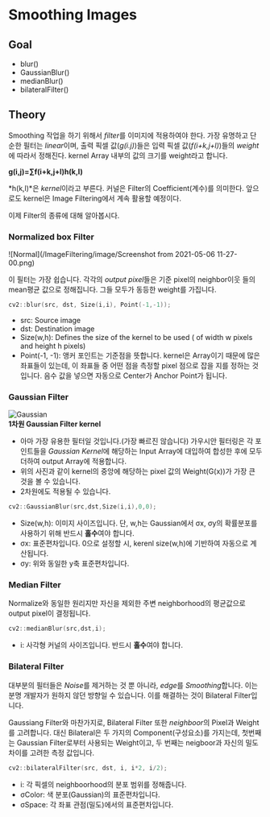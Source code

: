 # Smoothing Images

## Goal
* blur()   
* GaussianBlur()   
* medianBlur()   
* bilateralFilter()   

## Theory

Smoothing 작업을 하기 위해서 *filter*를 이미지에 적용하여야 한다. 가장 유명하고 단순한 필터는 *linear*이며, 출력 픽셀 값(*g(i.j)*)들은 입력 픽셀 값(*f(i+k,j+l)*)들의 *weight*에 따라서 정해진다. kernel Array 내부의 값의 크기를 weight라고 합니다.    

**g(i,j)=∑f(i+k,j+l)h(k,l)**   

*h(k,l)*은 *kernel*이라고 부른다. 커널은 Filter의 Coefficient(계수)를 의미한다. 앞으로도 kernel은 Image Filtering에서 계속 활용할 예정이다.      

이제 Filter의 종류에 대해 알아봅시다.

### Normalized box Filter

![Normal](/ImageFiltering/image/Screenshot from 2021-05-06 11-27-00.png)   

이 필터는 가장 쉽습니다. 각각의 *output pixel*들은 기준 pixel의 neighbor이웃 들의 mean평균 값으로 정해집니다. 그들 모두가 동등한 weight를 가집니다.    

```cpp
cv2::blur(src, dst, Size(i,i), Point(-1,-1));
```
* src: Source image   
* dst: Destination image   
* Size(w,h): Defines the size of the kernel to be used ( of width w pixels and height h pixels)   
* Point(-1, -1): 앵커 포인트는 기준점을 뜻합니다. kernel은 Array이기 때문에 많은 좌표들이 있는데, 이 좌표들 중 어떤 점을 측정할 pixel 점으로 잡을 지를 정하는 것입니다. 음수 값을 넣으면 자동으로 Center가 Anchor Point가 됩니다.   

### Gaussian Filter
![Gaussian](https://docs.opencv.org/3.4/Smoothing_Tutorial_theory_gaussian_0.jpg)   
**1차원 Gaussian Filter kernel**   

* 아마 가장 유용한 필터일 것입니다.(가장 빠르진 않습니다) 가우시안 필터링은 각 포인트들을 *Gaussian Kernel*에 해당하는 Input Array에 대입하여 합성한 후에 모두 더하여 output Array에 적용합니다.   
* 위의 사진과 같이 kernel의 중앙에 해당하는 pixel 값의 Weight(G(x))가 가장 큰 것을 볼 수 있습니다.
* 2차원에도 적용될 수 있습니다. 

```cpp
cv2::GaussianBlur(src,dst,Size(i,i),0,0);
```
* Size(w,h): 이미지 사이즈입니다. 단, w,h는 Gaussian에서 σx, σy의 확률분포를 사용하기 위해 반드시 **홀수**여야 합니다.   
* σx: 표준편차입니다. 0으로 설정할 시, kerenl size(w,h)에 기반하여 자동으로 계산됩니다.   
* σy: 위와 동일한 y축 표준편차입니다.   

### Median Filter
Normalize와 동일한 원리지만 자신을 제외한 주변 neighborhood의 평균값으로 output pixel이 결정됩니다.

```cpp
cv2::medianBlur(src,dst,i);
```
* i: 사각형 커널의 사이즈입니다. 반드시 **홀수**여야 합니다.   

### Bilateral Filter
대부분의 필터들은 *Noise*를 제거하는 것 뿐 아니라, *edge*를 *Smoothing*합니다. 이는 분명 개발자가 원하지 않던 방향일 수 있습니다. 이를 해결하는 것이 Bilateral Filter입니다.   

Gaussiang Filter와 마찬가지로, Bilateral Filter 또한 *neighboor*의 Pixel과 Weight를 고려합니다. 대신 Bilateral은 두 가지의 Component(구성요소)를 가지는데, 첫번째는 Gaussian Filter로부터 사용되는 Weight이고, 두 번째는 neigboor과 자신의 밀도 차이를 고려한 측정 값입니다.   

```cpp
cv2::bilateralFilter(src, dst, i, i*2, i/2);
```
* i: 각 픽셀의 neighboorhood의 분포 범위를 정해줍니다.   
* σColor: 색 분포(Gaussian)의 표준편차입니다.   
* σSpace: 각 좌표 관점(밀도)에서의 표준편차입니다.   


